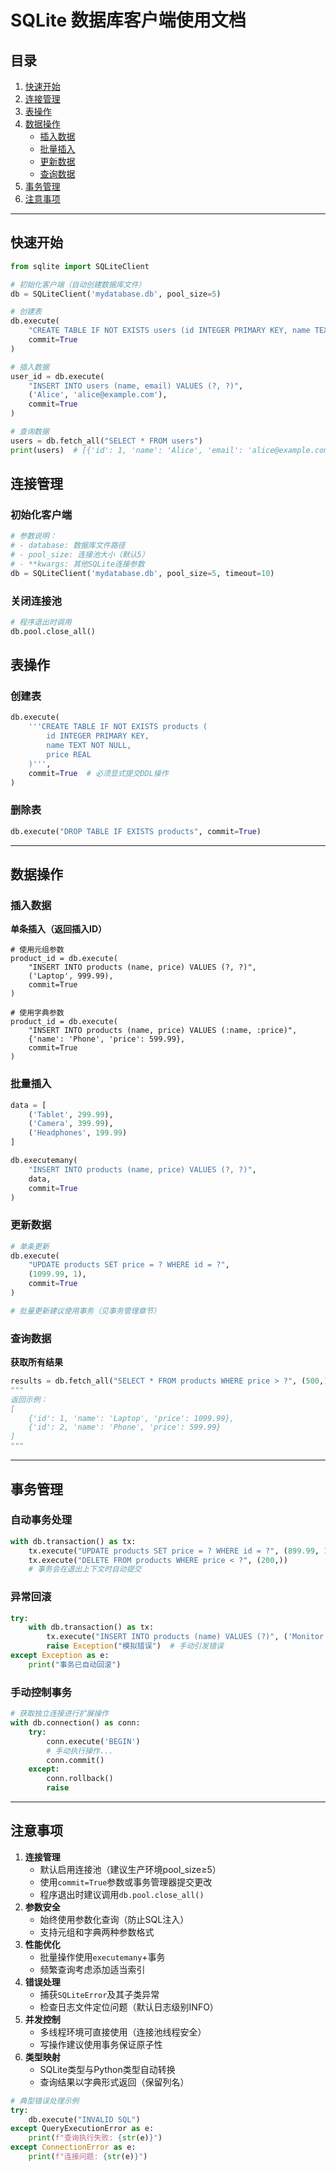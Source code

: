 # SQLite 数据库客户端使用文档

## 目录
1. [快速开始](#快速开始)
2. [连接管理](#连接管理)
3. [表操作](#表操作)
4. [数据操作](#数据操作)
   - [插入数据](#插入数据)
   - [批量插入](#批量插入)
   - [更新数据](#更新数据)
   - [查询数据](#查询数据)
5. [事务管理](#事务管理)
6. [注意事项](#注意事项)

---

## 快速开始

```python
from sqlite import SQLiteClient

# 初始化客户端（自动创建数据库文件）
db = SQLiteClient('mydatabase.db', pool_size=5)

# 创建表
db.execute(
    "CREATE TABLE IF NOT EXISTS users (id INTEGER PRIMARY KEY, name TEXT, email TEXT)",
    commit=True
)

# 插入数据
user_id = db.execute(
    "INSERT INTO users (name, email) VALUES (?, ?)",
    ('Alice', 'alice@example.com'),
    commit=True
)

# 查询数据
users = db.fetch_all("SELECT * FROM users")
print(users)  # [{'id': 1, 'name': 'Alice', 'email': 'alice@example.com'}]
```

## 连接管理

### 初始化客户端

```python
# 参数说明：
# - database: 数据库文件路径
# - pool_size: 连接池大小（默认5）
# - **kwargs: 其他SQLite连接参数
db = SQLiteClient('mydatabase.db', pool_size=5, timeout=10)
```

### 关闭连接池

```python
# 程序退出时调用
db.pool.close_all()
```

## 表操作

### 创建表

```python
db.execute(
    '''CREATE TABLE IF NOT EXISTS products (
        id INTEGER PRIMARY KEY,
        name TEXT NOT NULL,
        price REAL
    )''',
    commit=True  # 必须显式提交DDL操作
)
```

### 删除表

```python
db.execute("DROP TABLE IF EXISTS products", commit=True)
```

------

## 数据操作

### 插入数据

**单条插入（返回插入ID）**

```
# 使用元组参数
product_id = db.execute(
    "INSERT INTO products (name, price) VALUES (?, ?)",
    ('Laptop', 999.99),
    commit=True
)

# 使用字典参数
product_id = db.execute(
    "INSERT INTO products (name, price) VALUES (:name, :price)",
    {'name': 'Phone', 'price': 599.99},
    commit=True
)
```

### 批量插入

```python
data = [
    ('Tablet', 299.99),
    ('Camera', 399.99),
    ('Headphones', 199.99)
]

db.executemany(
    "INSERT INTO products (name, price) VALUES (?, ?)",
    data,
    commit=True
)
```

### 更新数据

```python
# 单条更新
db.execute(
    "UPDATE products SET price = ? WHERE id = ?",
    (1099.99, 1),
    commit=True
)

# 批量更新建议使用事务（见事务管理章节）
```

### 查询数据

**获取所有结果**

```python
results = db.fetch_all("SELECT * FROM products WHERE price > ?", (500,))
"""
返回示例：
[
    {'id': 1, 'name': 'Laptop', 'price': 1099.99},
    {'id': 2, 'name': 'Phone', 'price': 599.99}
]
"""
```

------

## 事务管理

### 自动事务处理

```python
with db.transaction() as tx:
    tx.execute("UPDATE products SET price = ? WHERE id = ?", (899.99, 1))
    tx.execute("DELETE FROM products WHERE price < ?", (200,))
    # 事务会在退出上下文时自动提交
```

### 异常回滚

```python
try:
    with db.transaction() as tx:
        tx.execute("INSERT INTO products (name) VALUES (?)", ('Monitor',))
        raise Exception("模拟错误")  # 手动引发错误
except Exception as e:
    print("事务已自动回滚")
```

### 手动控制事务

```python
# 获取独立连接进行扩展操作
with db.connection() as conn:
    try:
        conn.execute('BEGIN')
        # 手动执行操作...
        conn.commit()
    except:
        conn.rollback()
        raise
```

------

## 注意事项

1. **连接管理**
   - 默认启用连接池（建议生产环境pool_size≥5）
   - 使用`commit=True`参数或事务管理器提交更改
   - 程序退出时建议调用`db.pool.close_all()`
2. **参数安全**
   - 始终使用参数化查询（防止SQL注入）
   - 支持元组和字典两种参数格式
3. **性能优化**
   - 批量操作使用`executemany`+事务
   - 频繁查询考虑添加适当索引
4. **错误处理**
   - 捕获`SQLiteError`及其子类异常
   - 检查日志文件定位问题（默认日志级别INFO）
5. **并发控制**
   - 多线程环境可直接使用（连接池线程安全）
   - 写操作建议使用事务保证原子性
6. **类型映射**
   - SQLite类型与Python类型自动转换
   - 查询结果以字典形式返回（保留列名）

```python
# 典型错误处理示例
try:
    db.execute("INVALID SQL")
except QueryExecutionError as e:
    print(f"查询执行失败: {str(e)}")
except ConnectionError as e:
    print(f"连接问题: {str(e)}")
```